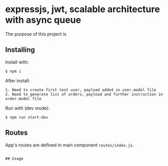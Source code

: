 # expressjs, jwt, scalable architecture with async queue
The purpose of this project is 

## Installing

Install with:

```
$ npm i
```

After install:

```
1. Need to create first test user, payload added in user.model file
2. Need to generate list of orders, payload and further instruction in order.model file
```

Run with (dev mode):

```
$ npm run start-dev
```

## Routes
App's routes are defined in main component `routes/index.js`.
```

## Usage
